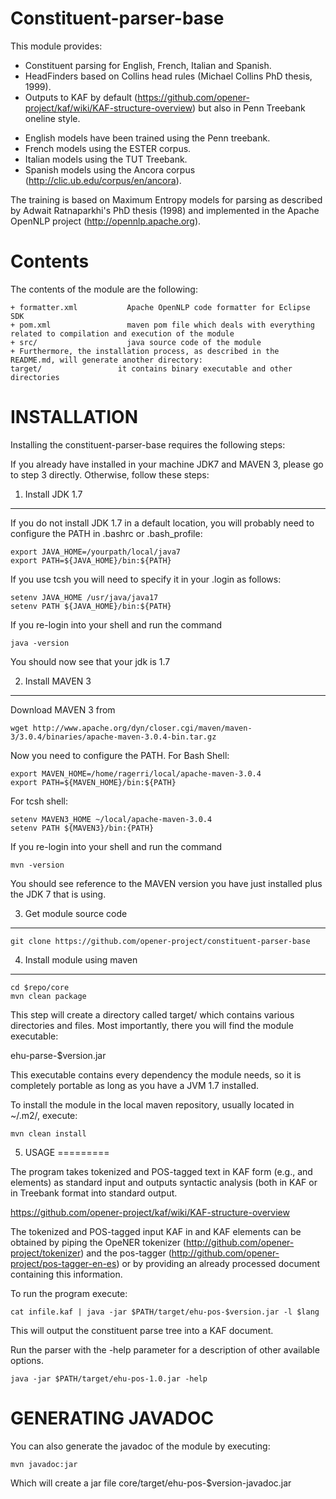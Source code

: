 
Constituent-parser-base
=======================

This module provides:
   - Constituent parsing for English, French, Italian and Spanish.
   - HeadFinders based on Collins head rules (Michael Collins PhD thesis,
     1999).
   - Outputs to KAF by default (https://github.com/opener-project/kaf/wiki/KAF-structure-overview)
     but also in Penn Treebank oneline style.

+ English models have been trained using the Penn treebank.
+ French models using the ESTER corpus. 
+ Italian models using the TUT Treebank.
+ Spanish models using the Ancora corpus (http://clic.ub.edu/corpus/en/ancora).

The training is based on Maximum Entropy models for parsing as described by Adwait Ratnaparkhi's PhD thesis (1998)
and implemented in the Apache OpenNLP project (http://opennlp.apache.org).

Contents
========

The contents of the module are the following:

    + formatter.xml           Apache OpenNLP code formatter for Eclipse SDK
    + pom.xml                 maven pom file which deals with everything related to compilation and execution of the module
    + src/                    java source code of the module
    + Furthermore, the installation process, as described in the README.md, will generate another directory:
    target/                 it contains binary executable and other directories


INSTALLATION
============

Installing the constituent-parser-base requires the following steps:

If you already have installed in your machine JDK7 and MAVEN 3, please go to step 3
directly. Otherwise, follow these steps:

1. Install JDK 1.7
-------------------

If you do not install JDK 1.7 in a default location, you will probably need to configure the PATH in .bashrc or .bash_profile:

````shell
export JAVA_HOME=/yourpath/local/java7
export PATH=${JAVA_HOME}/bin:${PATH}
````

If you use tcsh you will need to specify it in your .login as follows:

````shell
setenv JAVA_HOME /usr/java/java17
setenv PATH ${JAVA_HOME}/bin:${PATH}
````

If you re-login into your shell and run the command

````shell
java -version
````

You should now see that your jdk is 1.7

2. Install MAVEN 3
------------------

Download MAVEN 3 from

````shell
wget http://www.apache.org/dyn/closer.cgi/maven/maven-3/3.0.4/binaries/apache-maven-3.0.4-bin.tar.gz
````

Now you need to configure the PATH. For Bash Shell:

````shell
export MAVEN_HOME=/home/ragerri/local/apache-maven-3.0.4
export PATH=${MAVEN_HOME}/bin:${PATH}
````

For tcsh shell:

````shell
setenv MAVEN3_HOME ~/local/apache-maven-3.0.4
setenv PATH ${MAVEN3}/bin:{PATH}
````

If you re-login into your shell and run the command

````shell
mvn -version
````

You should see reference to the MAVEN version you have just installed plus the JDK 7 that is using.

3. Get module source code
--------------------------

````shell
git clone https://github.com/opener-project/constituent-parser-base
````

4. Install module using maven
---------------------------

````shell
cd $repo/core
mvn clean package
````

This step will create a directory called target/ which contains various directories and files.
Most importantly, there you will find the module executable:

ehu-parse-$version.jar

This executable contains every dependency the module needs, so it is completely portable as long
as you have a JVM 1.7 installed.

To install the module in the local maven repository, usually located in ~/.m2/, execute:

````shell
mvn clean install
````

5. USAGE
=========

The program takes tokenized and POS-tagged text in KAF form (e.g., <text> and <terms> elements)
as standard input and outputs syntactic analysis (both in KAF <constituents> or in Treebank format into
standard output.

https://github.com/opener-project/kaf/wiki/KAF-structure-overview

The tokenized and POS-tagged input KAF in <text> and <terms> KAF elements can be obtained by piping
the OpeNER tokenizer (http://github.com/opener-project/tokenizer) and the pos-tagger (http://github.com/opener-project/pos-tagger-en-es) or
by providing an already processed document containing this information.

To run the program execute:

````shell
cat infile.kaf | java -jar $PATH/target/ehu-pos-$version.jar -l $lang
````
This will output the constituent parse tree into a KAF document.

Run the parser with the -help parameter for a description of other available options.

````shell
java -jar $PATH/target/ehu-pos-1.0.jar -help
````

GENERATING JAVADOC
==================

You can also generate the javadoc of the module by executing:

````shell
mvn javadoc:jar
````

Which will create a jar file core/target/ehu-pos-$version-javadoc.jar
